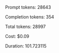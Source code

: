 Prompt tokens: 28643

Completion tokens: 354

Total tokens: 28997

Cost: $0.09

Duration: 101.723115

